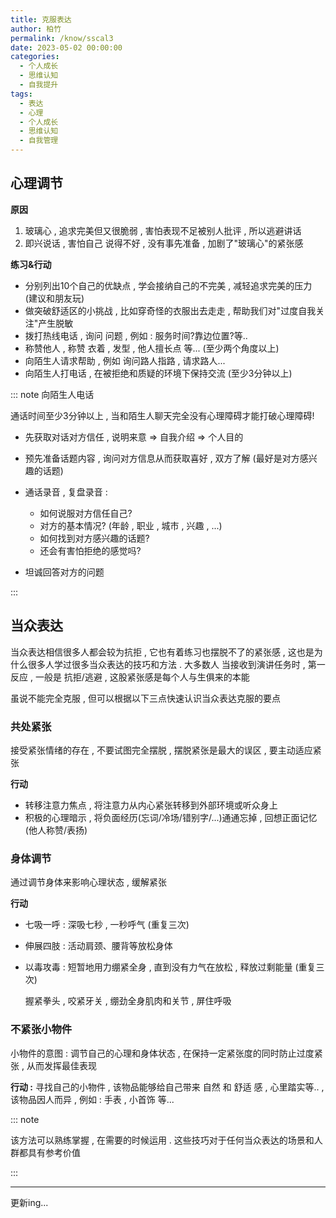 ```yaml
---
title: 克服表达
author: 柏竹
permalink: /know/sscal3
date: 2023-05-02 00:00:00
categories: 
  - 个人成长
  - 思维认知
  - 自我提升
tags: 
  - 表达
  - 心理
  - 个人成长
  - 思维认知
  - 自我管理
---
```


## 心理调节

**原因** 

1. 玻璃心 , 追求完美但又很脆弱 , 害怕表现不足被别人批评 , 所以逃避讲话
2. 即兴说话 , 害怕自己 说得不好 , 没有事先准备 , 加剧了"玻璃心"的紧张感

**练习&行动**

- 分别列出10个自己的优缺点 , 学会接纳自己的不完美 , 减轻追求完美的压力 (建议和朋友玩)
- 做突破舒适区的小挑战 , 比如穿奇怪的衣服出去走走 , 帮助我们对"过度自我关注"产生脱敏
- 拨打热线电话 , 询问 问题 , 例如 : 服务时间?靠边位置?等..
- 称赞他人 , 称赞 衣着 , 发型 , 他人擅长点 等... (至少两个角度以上)
- 向陌生人请求帮助 , 例如 询问路人指路 , 请求路人...
- 向陌生人打电话 , 在被拒绝和质疑的环境下保持交流 (至少3分钟以上)

::: note 向陌生人电话

通话时间至少3分钟以上 , 当和陌生人聊天完全没有心理障碍才能打破心理障碍! 

- 先获取对话对方信任 , 说明来意 => 自我介绍 => 个人目的 

- 预先准备话题内容 , 询问对方信息从而获取喜好 , 双方了解 (最好是对方感兴趣的话题)

- 通话录音 , 复盘录音 : 
  - 如何说服对方信任自己?
  -  对方的基本情况? (年龄 , 职业 , 城市 , 兴趣 , ...)
  - 如何找到对方感兴趣的话题? 
  - 还会有害怕拒绝的感觉吗?
- 坦诚回答对方的问题

:::

## 当众表达

当众表达相信很多人都会较为抗拒 , 它也有着练习也摆脱不了的紧张感 , 这也是为什么很多人学过很多当众表达的技巧和方法 . 大多数人 当接收到演讲任务时 , 第一反应 , 一般是 抗拒/逃避 , 这股紧张感是每个人与生俱来的本能

虽说不能完全克服 , 但可以根据以下三点快速认识当众表达克服的要点

### 共处紧张

接受紧张情绪的存在 , 不要试图完全摆脱 , 摆脱紧张是最大的误区 , 要主动适应紧张 

**行动** 

- 转移注意力焦点 , 将注意力从内心紧张转移到外部环境或听众身上
- 积极的心理暗示 , 将负面经历(忘词/冷场/错别字/...)通通忘掉 , 回想正面记忆(他人称赞/表扬)

### 身体调节 

通过调节身体来影响心理状态 , 缓解紧张

**行动**

- 七吸一呼 : 深吸七秒 , 一秒呼气 (重复三次)

- 伸展四肢 : 活动肩颈、腰背等放松身体

- 以毒攻毒 : 短暂地用力绷紧全身 , 直到没有力气在放松 , 释放过剩能量 (重复三次)

  握紧拳头 , 咬紧牙关 , 绷劲全身肌肉和关节 , 屏住呼吸

### 不紧张小物件

小物件的意图 : 调节自己的心理和身体状态 , 在保持一定紧张度的同时防止过度紧张 , 从而发挥最佳表现

**行动 :** 寻找自己的小物件 , 该物品能够给自己带来 自然 和 舒适 感 , 心里踏实等.. , 该物品因人而异 , 例如 : 手表 , 小首饰 等... 

::: note

该方法可以熟练掌握 , 在需要的时候运用 . 这些技巧对于任何当众表达的场景和人群都具有参考价值

:::



---

更新ing...



















































